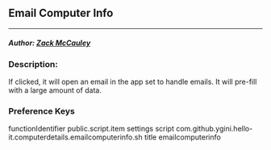 ## Email Computer Info
---
##### Author: [Zack McCauley](https://www.github.com/wardsparadox)

### Description:
If clicked, it will open an email in the app set to handle emails. It will pre-fill with a large amount of data.


### Preference Keys
<dict>
    <key>functionIdentifier</key>
    <string>public.script.item</string>
    <key>settings</key>
        <dict>
            <key>script</key>
            <string>com.github.ygini.hello-it.computerdetails.emailcomputerinfo.sh</string>
            <key>title</key>
            <string>emailcomputerinfo</string>
        </dict>
</dict>
